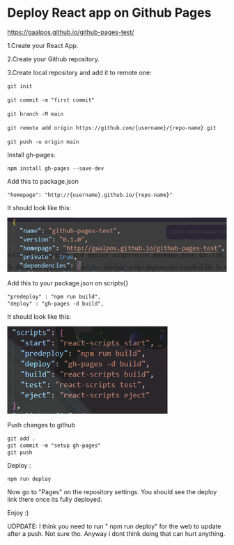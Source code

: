 # Deploy React app on Github Pages

https://gaalpos.github.io/github-pages-test/

1.Create your React App.

2.Create your Github repository.

3.Create local repository and add it to remote one:

    git init
    
    git commit -m "first commit"
    
    git branch -M main
    
    git remote add origin https://github.com/{username}/{repo-name}.git

    git push -u origin main

Install gh-pages:

    npm install gh-pages --save-dev

Add this to package.json

    "homepage": "http://{username}.github.io/{repo-name}"

It should look like this: 

![imgae](src/imgs/json.png)

Add this to your package.json on scripts{}

    "predeploy" : "npm run build",
    "deploy" : "gh-pages -d build",

It should look like this: 

![imgae](src/imgs/scripts.png)

Push changes to github

    git add .
    git commit -m "setup gh-pages"
    git push

Deploy :

    npm run deploy

Now go to "Pages" on the repository settings. You should see the deploy link there once its fully deployed. 

Enjoy :)

UDPDATE: I think you need to run " npm run deploy" for the web to update after a push. Not sure tho. Anyway i dont think doing that can hurt anything.